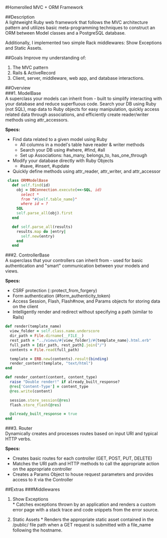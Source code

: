 #Homerolled MVC + ORM Framework

##Description  
A lightweight Ruby web framework that follows the MVC architecture pattern and utilizes basic meta-programming techniques to construct an ORM between Model classes and a PostgreSQL database.

Additionally, I implemented two simple Rack middlewares: Show Exceptions and Static Assets.

##Goals
Improve my understanding of:
 1. The MVC pattern
 2. Rails & ActiveRecord
 3. Client, server, middleware, web app, and database interactions.

##Overview  
###1. ModelBase  
   A superclass your models can inherit from - built to simplify interacting with your database and reduce superfluous code. Search your DB using Ruby (not SQL), map data to Ruby objects for easy manipulation, quickly access related data through associations, and efficiently create reader/writer methods using attr_accessors.

   **Specs:**  
   * Find data related to a given model using Ruby
     * All columns in a model's table have reader & writer methods
     * Search your DB using #where, #find, #all
     * Set up Associations: has_many, belongs_to, has_one_through
   * Modify your database directly with Ruby Objects
     * #save, #insert, #update
   * Quickly define methods using attr_reader, attr_writer, and attr_accessor

   ```ruby
    class ORMModelBase
      def self.find(id)
        obj = DBConnection.execute(<<-SQL, id)
          select *
          from "#{self.table_name}"
          where id = ?
        SQL
        self.parse_all(obj).first
      end

      def self.parse_all(results)
        results.map do |entry|
          self.new(entry)
        end
      end
```

###2. ControllerBase  
   A superclass that your controllers can inherit from - used for basic authentication and "smart" communication between your models and views.

   **Specs:**  
   * CSRF protection (::protect_from_forgery)
   * Form authentication (#form_authenticity_token)
   * Access Session, Flash, Flash#now, and Params objects for storing data on the client
   * Intelligently render and redirect without specifying a path (similar to Rails)

  ```ruby
  def render(template_name)
    view_folder = self.class.name.underscore
    dir_path = File.dirname(__FILE__)
    rest_path = "../views/#{view_folder}/#{template_name}.html.erb"
    full_path = [dir_path, rest_path].join("/")
    contents = File.read(full_path)

    template = ERB.new(contents).result(binding)
    render_content(template, "text/html")
  end

  def render_content(content, content_type)
    raise "Double render!" if already_built_response?
    @res['Content-Type'] = content_type
    @res.write(content)

    session.store_session(@res)
    flash.store_flash(@res)

    @already_built_response = true
  end
  ```

###3. Router  
   Dynamically creates and processes routes based on input URI and typical HTTP verbs.

   **Specs:**   
   * Creates basic routes for each controller (GET, POST, PUT, DELETE)
   * Matches the URI path and HTTP methods to call the appropriate action on the appropriate controller
   * Creates a Params Object to house request parameters and provides access to it via the Controller

##Extras
###Middlewares  
   1. Show Exceptions  
    * Catches exceptions thrown by an application and renders a custom error page with a stack trace and code snippets from the error source.

   2. Static Assets
    * Renders the appropriate static asset contained in the /public/ file path when a GET request is submitted with a file_name following the hostname.
